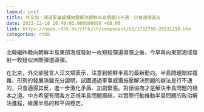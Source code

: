 ```yaml
---
layout: post
title: 外交部：通過軍事威懾施壓解決朝鮮半島問題行不通　只會適得其反
date: 2023-12-18 16:49:03.000000000 +08:00
link: https://news.rthk.hk/rthk/ch/component/k2/1732780-20231218.htm
categories: rthk
---
```


北韓繼昨晚向朝鮮半島東部海域發射一枚短程彈道導彈之後，今早再向東部海域發射一枚疑似洲際彈道導彈。

在北京，外交部發言人汪文斌表示，注意到朝鮮半島的最新動向。半島問題錯綜複雜，形勢的發展演變充分證明，試圖通過軍事威懾施壓解決問題的辦法是行不通的，只會適得其反，進一步激化矛盾、加劇緊張。對話協商才是解決半島問題的根本之道。中方希望有關各方正視半島問題癥結，以實際行動推動半島問題的政治解決進程，維護半島的和平與穩定。
